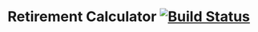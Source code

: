 # Retirement Calculator [![Build Status](https://travis-ci.org/worasit/retirement-calculator.svg?branch=master)](https://travis-ci.org/worasit/retirement-calculator)

